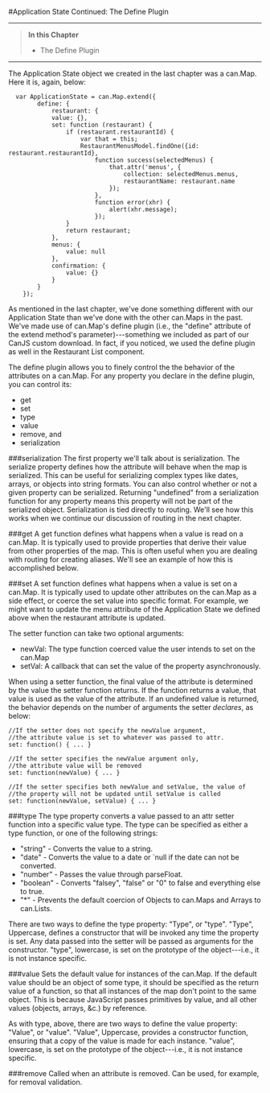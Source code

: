 #Application State Continued: The Define Plugin

- - -
>**In this Chapter**
> - The Define Plugin

- - -

The Application State object we created in the last chapter was a can.Map. Here it is, again, below:

	  var ApplicationState = can.Map.extend({
        	define: {
            	restaurant: {
                value: {},
                set: function (restaurant) {
                    if (restaurant.restaurantId) {
                        var that = this;
                        RestaurantMenusModel.findOne({id: restaurant.restaurantId},
                            function success(selectedMenus) {
                                that.attr('menus', {
                                    collection: selectedMenus.menus,
                                    restaurantName: restaurant.name
                                });
                            },
                            function error(xhr) {
                                alert(xhr.message);
                            });
                    }
                    return restaurant;
                },
            	menus: {
                	value: null
            	},
            	confirmation: {
                	value: {}
            	}
        	}
    	});

As mentioned in the last chapter, we've done something different with our Application State than we've done with the other can.Maps in the past. We've made use of can.Map's define plugin (i.e., the "define" attribute of the extend method's parameter)---something we included as part of our CanJS custom download. In fact, if you noticed, we used the define plugin as well in the Restaurant List component.

The define plugin allows you to finely control the the behavior of the attributes on a can.Map. For any property you declare in the define plugin, you can control its:

- get
- set
- type
- value
- remove, and
- serialization

###serialization
The first property we'll talk about is serialization. The serialize property defines how the attribute will behave when the map is serialized. This can be useful for serializing complex types like dates, arrays, or objects into string formats. You can also control whether or not a given property can be serialized. Returning "undefined" from a serialization function for any property means this property will not be part of the serialized object. Serialization is tied directly to routing. We'll see how this works when we continue our discussion of routing in the next chapter.

###get
A get function defines what happens when a value is read on a can.Map. It is typically used to provide properties that derive their value from other properties of the map. This is often useful when you are dealing with routing for creating aliases. We'll see an example of how this is accomplished below.

###set
A set function defines what happens when a value is set on a can.Map. It is typically used to update other attributes on the can.Map as a side effect, or coerce the set value into specific format. For example, we might want to update the menu attribute of the Application State we defined above when the restaurant attribute is updated.

The setter function can take two optional arguments:

- newVal: The type function coerced value the user intends to set on the can.Map
- setVal: A callback that can set the value of the property asynchronously.

When using a setter function, the final value of the attribute is determined by the value the setter function returns. If the function returns a value, that value is used as the value of the attribute. If an undefined value is returned, the behavior depends on the number of arguments the setter *declares*, as below:

	//If the setter does not specify the newValue argument, 
	//the attribute value is set to whatever was passed to attr.
	set: function() { ... }

	//If the setter specifies the newValue argument only, 
	//the attribute value will be removed
	set: function(newValue) { ... }

	//If the setter specifies both newValue and setValue, the value of 
	//the property will not be updated until setValue is called
	set: function(newValue, setValue) { ... }

###type
The type property converts a value passed to an attr setter function into a specific value type. The type can be specified as either a type function, or one of the following strings:

- "string" - Converts the value to a string.
- "date" - Converts the value to a date or `null if the date can not be converted.
- "number" - Passes the value through parseFloat.
- "boolean" - Converts "falsey", "false" or "0" to false and everything else to true.
- "*" - Prevents the default coercion of Objects to can.Maps and Arrays to can.Lists.

There are two ways to define the type property:  "Type", or "type". "Type", Uppercase, defines a constructor that will be invoked any time the property is set. Any data passed into the setter will be passed as arguments for the constructor. "type", lowercase, is set on the prototype of the object---i.e., it is not instance specific.

###value
Sets the default value for instances of the can.Map. If the default value should be an object of some type, it should be specified as the return value of a function, so that all instances of the map don't point to the same object. This is because JavaScript passes primitives  by value, and all other values (objects, arrays, &c.) by reference.

As with type, above, there are two ways to define the value property: "Value", or "value". "Value", Uppercase, provides a constructor function, ensuring that a copy of the value is made for each instance. "value", lowercase, is set on the prototype of the object---i.e., it is not instance specific.

###remove
Called when an attribute is removed. Can be used, for example, for removal validation.

